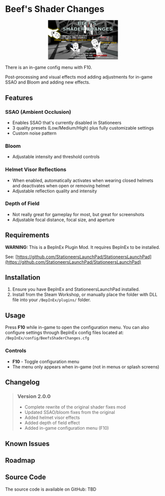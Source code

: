 # Beef's Shader Changes

<p align="center" width="100%">
<img alt="Shader Changes Logo" src="./About/thumb.png" width="45%" />
</p>

There is an in-game config menu with F10.

Post-processing and visual effects mod adding adjustments for in-game SSAO and Bloom and adding new effects.

## Features

### SSAO (Ambient Occlusion)
- Enables SSAO that's currently disabled in Stationeers
- 3 quality presets (Low/Medium/High) plus fully customizable settings
- Custom noise pattern

### Bloom
- Adjustable intensity and threshold controls

### Helmet Visor Reflections
- When enabled, automatically activates when wearing closed helmets and deactivates when open or removing helmet
- Adjustable reflection quality and intensity

### Depth of Field
- Not really great for gameplay for most, but great for screenshots
- Adjustable focal distance, focal size, and aperture

## Requirements
**WARNING:** This is a BepInEx Plugin Mod. It requires BepInEx to be installed.

See: [https://github.com/StationeersLaunchPad/StationeersLaunchPad](https://github.com/StationeersLaunchPad/StationeersLaunchPad)

## Installation

1. Ensure you have BepInEx and StationeersLaunchPad installed.
2. Install from the Steam Workshop, or manually place the folder with DLL file into your `/BepInEx/plugins/` folder.

## Usage

Press **F10** while in-game to open the configuration menu. You can also configure settings through BepInEx config files located at:
`/BepInEx/config/BeefsShaderChanges.cfg`

### Controls
- **F10** - Toggle configuration menu
- The menu only appears when in-game (not in menus or splash screens)

## Changelog

>### Version 2.0.0
> - Complete rewrite of the original shader fixes mod
> - Updated SSAO/bloom fixes from the original
> - Added helmet visor effects 
> - Added depth of field effect
> - Added in-game configuration menu (F10)

## Known Issues


## Roadmap

## Source Code

The source code is available on GitHub: TBD
